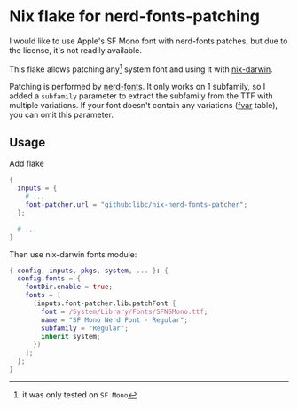# Nix flake for nerd-fonts-patching

I would like to use Apple's SF Mono font with nerd-fonts patches, but due to the license, it's not readily available.

This flake allows patching any[^1] system font and using it with [nix-darwin](https://github.com/LnL7/nix-darwin).

Patching is performed by [nerd-fonts](https://github.com/ryanoasis/nerd-fonts). It only works on 1 subfamily, so I added a `subfamily` parameter to extract the subfamily from the TTF with multiple variations. If your font doesn't contain any variations ([fvar](https://developer.apple.com/fonts/TrueType-Reference-Manual/RM06/Chap6fvar.html) table), you can omit this parameter.

## Usage

Add flake

```nix
{
  inputs = {
    # ...
    font-patcher.url = "github:libc/nix-nerd-fonts-patcher";
  };

  # ...
}
```

Then use nix-darwin fonts module:

```nix
{ config, inputs, pkgs, system, ... }: {
  config.fonts = {
    fontDir.enable = true;
    fonts = [
      (inputs.font-patcher.lib.patchFont {
        font = /System/Library/Fonts/SFNSMono.ttf;
        name = "SF Mono Nerd Font - Regular";
        subfamily = "Regular";
        inherit system;
      })
    ];
  };
}
```

[^1]: it was only tested on `SF Mono`
